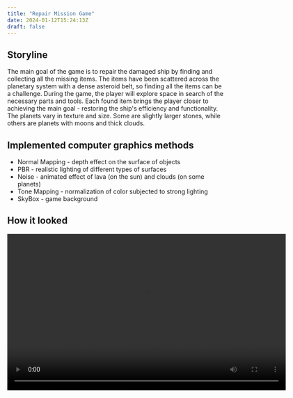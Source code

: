 ```yaml
---
title: "Repair Mission Game"
date: 2024-01-12T15:24:13Z
draft: false
---
```


## Storyline

The main goal of the game is to repair the damaged ship by finding and collecting all the missing items. The items have been scattered across the planetary system with a dense asteroid belt, so finding all the items can be a challenge. During the game, the player will explore space in search of the necessary parts and tools. Each found item brings the player closer to achieving the main goal - restoring the ship's efficiency and functionality. The planets vary in texture and size. Some are slightly larger stones, while others are planets with moons and thick clouds.

## Implemented computer graphics methods

- Normal Mapping - depth effect on the surface of objects
- PBR - realistic lighting of different types of surfaces
- Noise - animated effect of lava (on the sun) and clouds (on some planets)
- Tone Mapping - normalization of color subjected to strong lighting
- SkyBox - game background

## How it looked
<video width="640" height="360" controls>
  <source src="/repair_mission/repair_mission_game.mp4" type="video/mp4">
  Your browser does not support the video tag.
</video>
